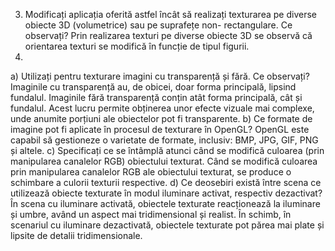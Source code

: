 3. Modificați aplicația oferită astfel încât să realizați texturarea pe diverse obiecte 3D (volumetrice) sau pe suprafețe non- rectangulare. Ce observați?
      Prin realizarea texturi pe diverse obiecte 3D se observă că orientarea texturi se modifică în funcție de tipul figurii.
6.
  a) Utilizați pentru texturare imagini cu transparență și fără. Ce observați?
      Imaginile cu transparență au, de obicei, doar forma principală, lipsind fundalul. Imaginile fără transparență conțin atât forma principală, cât și fundalul.
Acest lucru permite obținerea unor efecte vizuale mai complexe, unde anumite porțiuni ale obiectelor pot fi transparente.
  b) Ce formate de imagine pot fi aplicate în procesul de texturare în OpenGL?
      OpenGL este capabil să gestioneze o varietate de formate, inclusiv: BMP, JPG, GIF, PNG și altele.
  c) Specificați ce se întâmplă atunci când se modifică culoarea (prin manipularea canalelor RGB) obiectului texturat.
      Când se modifică culoarea prin manipularea canalelor RGB ale obiectului texturat, se produce o schimbare a culorii texturii respective.
  d) Ce deosebiri există între scena ce utilizează obiecte texturate în modul iluminare activat, respectiv dezactivat?
      În scena cu iluminare activată, obiectele texturate reacționează la iluminare și umbre, având un aspect mai tridimensional și realist. În schimb, în scenariul
cu iluminare dezactivată, obiectele texturate pot părea mai plate și lipsite de detalii tridimensionale.
